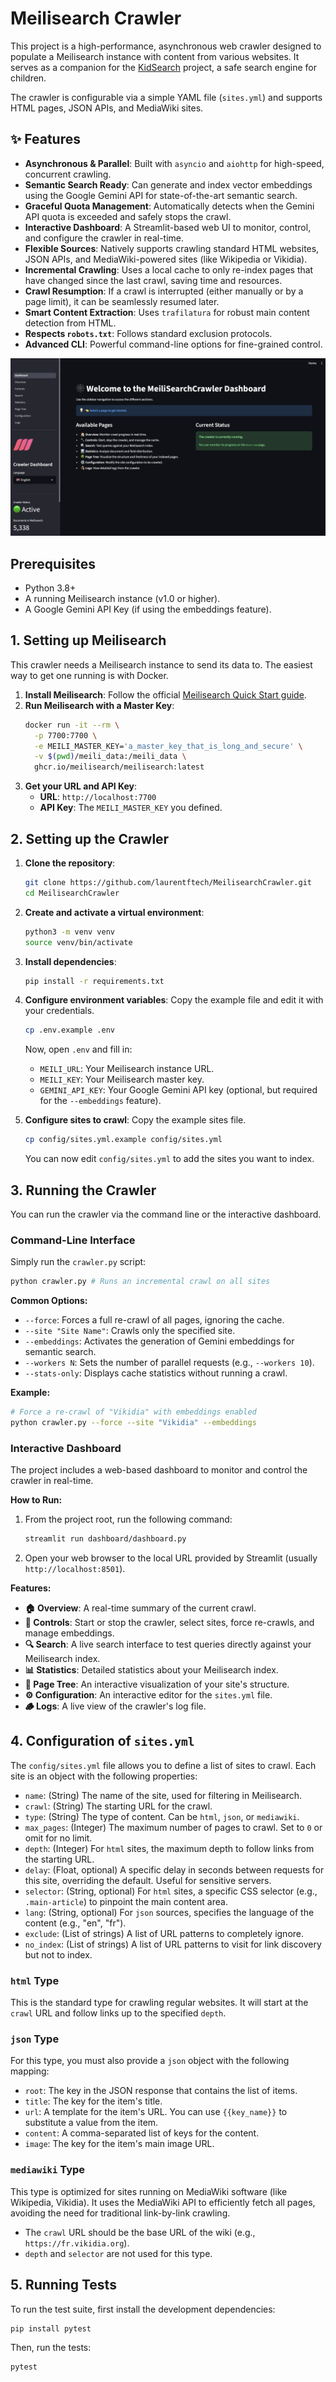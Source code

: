 # Meilisearch Crawler

This project is a high-performance, asynchronous web crawler designed to populate a Meilisearch instance with content from various websites. It serves as a companion for the [KidSearch](https://github.com/laurentftech/kidsearch) project, a safe search engine for children.

The crawler is configurable via a simple YAML file (`sites.yml`) and supports HTML pages, JSON APIs, and MediaWiki sites.

## ✨ Features

- **Asynchronous & Parallel**: Built with `asyncio` and `aiohttp` for high-speed, concurrent crawling.
- **Semantic Search Ready**: Can generate and index vector embeddings using the Google Gemini API for state-of-the-art semantic search.
- **Graceful Quota Management**: Automatically detects when the Gemini API quota is exceeded and safely stops the crawl.
- **Interactive Dashboard**: A Streamlit-based web UI to monitor, control, and configure the crawler in real-time.
- **Flexible Sources**: Natively supports crawling standard HTML websites, JSON APIs, and MediaWiki-powered sites (like Wikipedia or Vikidia).
- **Incremental Crawling**: Uses a local cache to only re-index pages that have changed since the last crawl, saving time and resources.
- **Crawl Resumption**: If a crawl is interrupted (either manually or by a page limit), it can be seamlessly resumed later.
- **Smart Content Extraction**: Uses `trafilatura` for robust main content detection from HTML.
- **Respects `robots.txt`**: Follows standard exclusion protocols.
- **Advanced CLI**: Powerful command-line options for fine-grained control.

![screenshot_dashboard.png](media/screenshot_dashboard_en.png)

## Prerequisites

- Python 3.8+
- A running Meilisearch instance (v1.0 or higher).
- A Google Gemini API Key (if using the embeddings feature).

## 1. Setting up Meilisearch

This crawler needs a Meilisearch instance to send its data to. The easiest way to get one running is with Docker.

1.  **Install Meilisearch**: Follow the official [Meilisearch Quick Start guide](https://www.meilisearch.com/docs/learn/getting_started/quick_start).
2.  **Run Meilisearch with a Master Key**:
    ```bash
    docker run -it --rm \
      -p 7700:7700 \
      -e MEILI_MASTER_KEY='a_master_key_that_is_long_and_secure' \
      -v $(pwd)/meili_data:/meili_data \
      ghcr.io/meilisearch/meilisearch:latest
    ```
3.  **Get your URL and API Key**:
    -   **URL**: `http://localhost:7700`
    -   **API Key**: The `MEILI_MASTER_KEY` you defined.

## 2. Setting up the Crawler

1.  **Clone the repository**:
    ```bash
    git clone https://github.com/laurentftech/MeilisearchCrawler.git
    cd MeilisearchCrawler
    ```

2.  **Create and activate a virtual environment**:
    ```bash
    python3 -m venv venv
    source venv/bin/activate
    ```

3.  **Install dependencies**:
    ```bash
    pip install -r requirements.txt
    ```

4.  **Configure environment variables**:
    Copy the example file and edit it with your credentials.
    ```bash
    cp .env.example .env
    ```
    Now, open `.env` and fill in:
    - `MEILI_URL`: Your Meilisearch instance URL.
    - `MEILI_KEY`: Your Meilisearch master key.
    - `GEMINI_API_KEY`: Your Google Gemini API key (optional, but required for the `--embeddings` feature).

5.  **Configure sites to crawl**:
    Copy the example sites file.
    ```bash
    cp config/sites.yml.example config/sites.yml
    ```
    You can now edit `config/sites.yml` to add the sites you want to index.

## 3. Running the Crawler

You can run the crawler via the command line or the interactive dashboard.

### Command-Line Interface

Simply run the `crawler.py` script:

```sh
python crawler.py # Runs an incremental crawl on all sites
```

**Common Options:**

-   `--force`: Forces a full re-crawl of all pages, ignoring the cache.
-   `--site "Site Name"`: Crawls only the specified site.
-   `--embeddings`: Activates the generation of Gemini embeddings for semantic search.
-   `--workers N`: Sets the number of parallel requests (e.g., `--workers 10`).
-   `--stats-only`: Displays cache statistics without running a crawl.

**Example:**
```sh
# Force a re-crawl of "Vikidia" with embeddings enabled
python crawler.py --force --site "Vikidia" --embeddings
```

### Interactive Dashboard

The project includes a web-based dashboard to monitor and control the crawler in real-time.

**How to Run:**

1.  From the project root, run the following command:
    ```bash
    streamlit run dashboard/dashboard.py
    ```
2.  Open your web browser to the local URL provided by Streamlit (usually `http://localhost:8501`).

**Features:**

-   **🏠 Overview**: A real-time summary of the current crawl.
-   **🔧 Controls**: Start or stop the crawler, select sites, force re-crawls, and manage embeddings.
-   **🔍 Search**: A live search interface to test queries directly against your Meilisearch index.
-   **📊 Statistics**: Detailed statistics about your Meilisearch index.
-   **🌳 Page Tree**: An interactive visualization of your site's structure.
-   **⚙️ Configuration**: An interactive editor for the `sites.yml` file.
-   **🪵 Logs**: A live view of the crawler's log file.

## 4. Configuration of `sites.yml`

The `config/sites.yml` file allows you to define a list of sites to crawl. Each site is an object with the following properties:

- `name`: (String) The name of the site, used for filtering in Meilisearch.
- `crawl`: (String) The starting URL for the crawl.
- `type`: (String) The type of content. Can be `html`, `json`, or `mediawiki`.
- `max_pages`: (Integer) The maximum number of pages to crawl. Set to `0` or omit for no limit.
- `depth`: (Integer) For `html` sites, the maximum depth to follow links from the starting URL.
- `delay`: (Float, optional) A specific delay in seconds between requests for this site, overriding the default. Useful for sensitive servers.
- `selector`: (String, optional) For `html` sites, a specific CSS selector (e.g., `.main-article`) to pinpoint the main content area.
- `lang`: (String, optional) For `json` sources, specifies the language of the content (e.g., "en", "fr").
- `exclude`: (List of strings) A list of URL patterns to completely ignore.
- `no_index`: (List of strings) A list of URL patterns to visit for link discovery but not to index.

### `html` Type
This is the standard type for crawling regular websites. It will start at the `crawl` URL and follow links up to the specified `depth`.

### `json` Type
For this type, you must also provide a `json` object with the following mapping:
- `root`: The key in the JSON response that contains the list of items.
- `title`: The key for the item's title.
- `url`: A template for the item's URL. You can use `{{key_name}}` to substitute a value from the item.
- `content`: A comma-separated list of keys for the content.
- `image`: The key for the item's main image URL.

### `mediawiki` Type
This type is optimized for sites running on MediaWiki software (like Wikipedia, Vikidia). It uses the MediaWiki API to efficiently fetch all pages, avoiding the need for traditional link-by-link crawling.
- The `crawl` URL should be the base URL of the wiki (e.g., `https://fr.vikidia.org`).
- `depth` and `selector` are not used for this type.

## 5. Running Tests

To run the test suite, first install the development dependencies:

```bash
pip install pytest
```

Then, run the tests:
```bash
pytest
```
